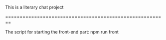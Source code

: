 This is a literary chat project

========================================================

The script for starting the front-end part: npm run front
